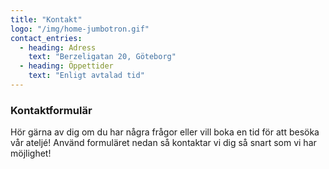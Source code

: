```yaml
---
title: "Kontakt"
logo: "/img/home-jumbotron.gif"
contact_entries:
  - heading: Adress
    text: "Berzeligatan 20, Göteborg"
  - heading: Öppettider
    text: "Enligt avtalad tid"
---
```


<h3 class="f4 b lh-title mb2">Kontaktformulär</h3>

Hör gärna av dig om du har några frågor eller vill boka en tid för att besöka vår ateljé! Använd formuläret nedan så kontaktar vi dig så snart som vi har möjlighet!
